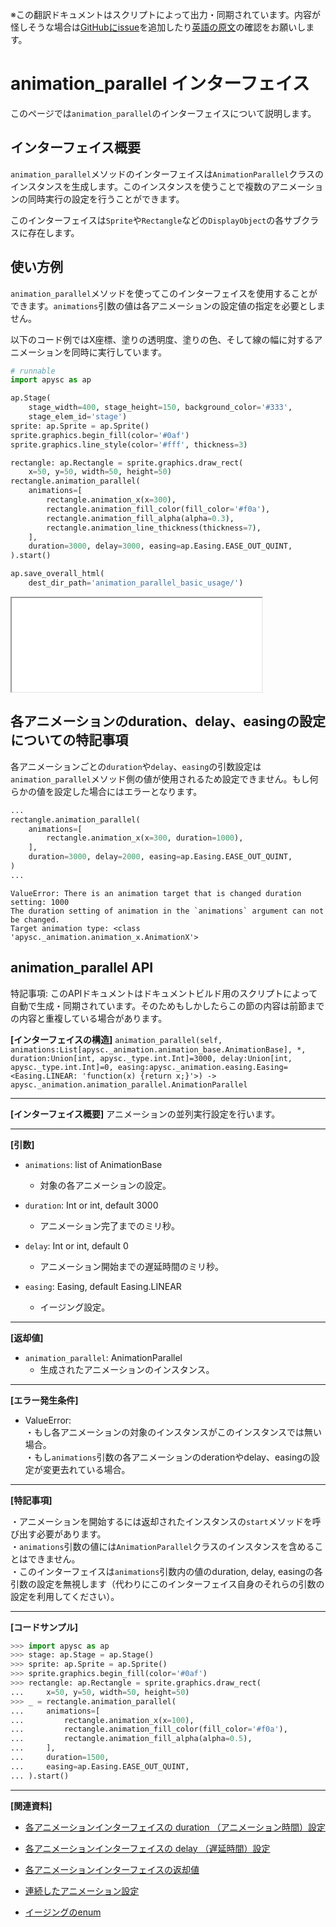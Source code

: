 <span class="inconspicuous-txt">※この翻訳ドキュメントはスクリプトによって出力・同期されています。内容が怪しそうな場合は<a href="https://github.com/simon-ritchie/apysc/issues" target="_blank">GitHubにissue</a>を追加したり[英語の原文](animation_parallel.md)の確認をお願いします。</span>

# animation_parallel インターフェイス

このページでは`animation_parallel`のインターフェイスについて説明します。

## インターフェイス概要

`animation_parallel`メソッドのインターフェイスは`AnimationParallel`クラスのインスタンスを生成します。このインスタンスを使うことで複数のアニメーションの同時実行の設定を行うことができます。

このインターフェイスは`Sprite`や`Rectangle`などの`DisplayObject`の各サブクラスに存在します。

## 使い方例

`animation_parallel`メソッドを使ってこのインターフェイスを使用することができます。`animations`引数の値は各アニメーションの設定値の指定を必要としません。

以下のコード例ではX座標、塗りの透明度、塗りの色、そして線の幅に対するアニメーションを同時に実行しています。

```py
# runnable
import apysc as ap

ap.Stage(
    stage_width=400, stage_height=150, background_color='#333',
    stage_elem_id='stage')
sprite: ap.Sprite = ap.Sprite()
sprite.graphics.begin_fill(color='#0af')
sprite.graphics.line_style(color='#fff', thickness=3)

rectangle: ap.Rectangle = sprite.graphics.draw_rect(
    x=50, y=50, width=50, height=50)
rectangle.animation_parallel(
    animations=[
        rectangle.animation_x(x=300),
        rectangle.animation_fill_color(fill_color='#f0a'),
        rectangle.animation_fill_alpha(alpha=0.3),
        rectangle.animation_line_thickness(thickness=7),
    ],
    duration=3000, delay=3000, easing=ap.Easing.EASE_OUT_QUINT,
).start()

ap.save_overall_html(
    dest_dir_path='animation_parallel_basic_usage/')
```

<iframe src="static/animation_parallel_basic_usage/index.html" width="400" height="150"></iframe>

## 各アニメーションのduration、delay、easingの設定についての特記事項

各アニメーションごとの`duration`や`delay`、`easing`の引数設定は`animation_parallel`メソッド側の値が使用されるため設定できません。もし何らかの値を設定した場合にはエラーとなります。

```py
...
rectangle.animation_parallel(
    animations=[
        rectangle.animation_x(x=300, duration=1000),
    ],
    duration=3000, delay=2000, easing=ap.Easing.EASE_OUT_QUINT,
)
...
```

```
ValueError: There is an animation target that is changed duration setting: 1000
The duration setting of animation in the `animations` argument can not be changed.
Target animation type: <class 'apysc._animation.animation_x.AnimationX'>
```

## animation_parallel API

<span class="inconspicuous-txt">特記事項: このAPIドキュメントはドキュメントビルド用のスクリプトによって自動で生成・同期されています。そのためもしかしたらこの節の内容は前節までの内容と重複している場合があります。</span>

**[インターフェイスの構造]** `animation_parallel(self, animations:List[apysc._animation.animation_base.AnimationBase], *, duration:Union[int, apysc._type.int.Int]=3000, delay:Union[int, apysc._type.int.Int]=0, easing:apysc._animation.easing.Easing=<Easing.LINEAR: 'function(x) {return x;}'>) -> apysc._animation.animation_parallel.AnimationParallel`<hr>

**[インターフェイス概要]** アニメーションの並列実行設定を行います。<hr>

**[引数]**

- `animations`: list of AnimationBase
  - 対象の各アニメーションの設定。

- `duration`: Int or int, default 3000
  - アニメーション完了までのミリ秒。

- `delay`: Int or int, default 0
  - アニメーション開始までの遅延時間のミリ秒。

- `easing`: Easing, default Easing.LINEAR
  - イージング設定。

<hr>

**[返却値]**

- `animation_parallel`: AnimationParallel
  - 生成されたアニメーションのインスタンス。

<hr>

**[エラー発生条件]**

- ValueError: <br> ・もし各アニメーションの対象のインスタンスがこのインスタンスでは無い場合。<br> ・もし`animations`引数の各アニメーションのderationやdelay、easingの設定が変更去れている場合。

<hr>

**[特記事項]**

 ・アニメーションを開始するには返却されたインスタンスの`start`メソッドを呼び出す必要があります。 <br> ・`animations`引数の値には`AnimationParallel`クラスのインスタンスを含めることはできません。 <br> ・このインターフェイスは`animations`引数内の値のduration, delay, easingの各引数の設定を無視します（代わりにこのインターフェイス自身のそれらの引数の設定を利用してください）。<hr>

**[コードサンプル]**

```py
>>> import apysc as ap
>>> stage: ap.Stage = ap.Stage()
>>> sprite: ap.Sprite = ap.Sprite()
>>> sprite.graphics.begin_fill(color='#0af')
>>> rectangle: ap.Rectangle = sprite.graphics.draw_rect(
...     x=50, y=50, width=50, height=50)
>>> _ = rectangle.animation_parallel(
...     animations=[
...         rectangle.animation_x(x=100),
...         rectangle.animation_fill_color(fill_color='#f0a'),
...         rectangle.animation_fill_alpha(alpha=0.5),
...     ],
...     duration=1500,
...     easing=ap.Easing.EASE_OUT_QUINT,
... ).start()
```

<hr>

**[関連資料]**

- [各アニメーションインターフェイスの duration （アニメーション時間）設定](https://simon-ritchie.github.io/apysc/jp_animation_duration.html)
- [各アニメーションインターフェイスの delay （遅延時間）設定](https://simon-ritchie.github.io/apysc/jp_animation_delay.html)

- [各アニメーションインターフェイスの返却値](https://simon-ritchie.github.io/apysc/jp_animation_return_value.html)
- [連続したアニメーション設定](https://simon-ritchie.github.io/apysc/jp_sequential_animation.html)

- [イージングのenum](https://simon-ritchie.github.io/apysc/jp_easing_enum.html)